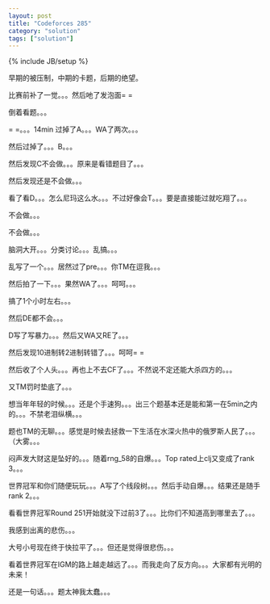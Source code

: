 ```yaml
---
layout: post
title: "Codeforces 285"
category: "solution"
tags: ["solution"]
---
```

{% include JB/setup %}

早期的被压制，中期的卡题，后期的绝望。

比赛前补了一觉。。。然后吔了发泡面= =

倒着看题。。。

= =。。。14min 过掉了A。。。WA了两次。。。

然后过掉了。。。B。。。

然后发现C不会做。。。原来是看错题目了。。。

然后发现还是不会做。。。

看了看D。。。怎么尼玛这么水。。。不过好像会T。。。要是直接能过就吃翔了。。。

不会做。。。

不会做。。。

脑洞大开。。。分类讨论。。。乱搞。。。

乱写了一个。。。居然过了pre。。。你TM在逗我。。。

然后拍了一下。。。果然WA了。。。呵呵。。。

搞了1个小时左右。。。

然后DE都不会。。。

D写了写暴力。。。然后又WA又RE了。。。

然后发现10进制转2进制转错了。。。呵呵= =

然后收了个人头。。。再也上不去CF了。。。不然说不定还能大杀四方的。。。

又TM罚时垫底了。。。

想当年年轻的时候。。。还是个手速狗。。。出三个题基本还是能和第一在5min之内的。。。不禁老泪纵横。。。

题也TM的无聊。。。感觉是时候去拯救一下生活在水深火热中的俄罗斯人民了。。。（大雾。。。

闷声发大财这是坠好的。。。随着rng_58的自爆。。。Top rated上clj又变成了rank 3。。。

世界冠军和你们随便玩玩。。。A写了个线段树。。。然后手动自爆。。。结果还是随手rank 2。。。

看看世界冠军Round 251开始就没下过前3了。。。比你们不知道高到哪里去了。。。

我感到出离的悲伤。。。

大号小号现在终于快拉平了。。。但还是觉得很悲伤。。。

看着世界冠军在IGM的路上越走越远了。。。而我走向了反方向。。。大家都有光明的未来！

还是一句话。。。题太神我太蠢。。。
